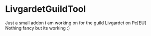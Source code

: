 # LivgardetGuildTool

Just a small addon i am working on for the guild Livgardet on Pc[EU]
Nothing fancy but its working :)
